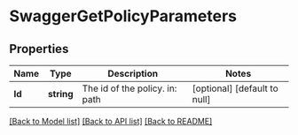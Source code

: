 # SwaggerGetPolicyParameters

## Properties
Name | Type | Description | Notes
------------ | ------------- | ------------- | -------------
**Id** | **string** | The id of the policy. in: path | [optional] [default to null]

[[Back to Model list]](../README.md#documentation-for-models) [[Back to API list]](../README.md#documentation-for-api-endpoints) [[Back to README]](../README.md)


